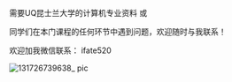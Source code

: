 需要UQ昆士兰大学的计算机专业资料 或

同学们在本门课程的任何环节中遇到问题，欢迎随时与我联系！

欢迎加我微信联系： ifate520

![131726739638_ pic](https://github.com/user-attachments/assets/08f86209-f3fc-40c0-8ce2-d3a138c16998)
